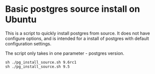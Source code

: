 # Basic postgres source install on Ubuntu

This is a script to quickly install postgres from source. It does not have configure options, and is intended for a install of postgres with default configuration settings. 

The script only takes in one parameter - postgres version. 

```
sh ./pg_install_source.sh 9.6rc1
sh ./pg_install_source.sh 9.5

```

